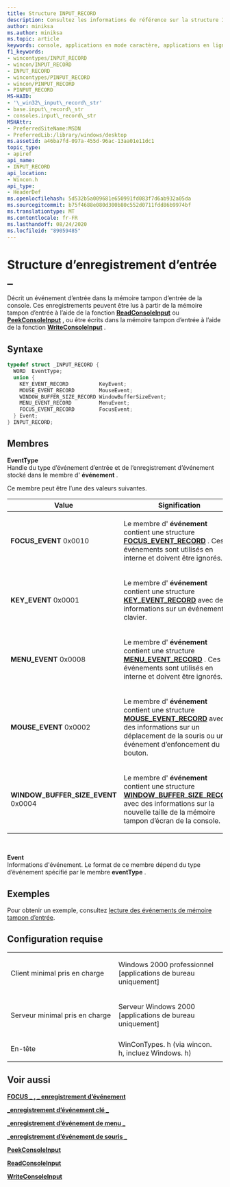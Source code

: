 ```yaml
---
title: Structure INPUT_RECORD
description: Consultez les informations de référence sur la structure INPUT_RECORD, qui décrit un événement d’entrée dans la mémoire tampon d’entrée de la console.
author: miniksa
ms.author: miniksa
ms.topic: article
keywords: console, applications en mode caractère, applications en ligne de commande, applications Terminal Server, API de console
f1_keywords:
- wincontypes/INPUT_RECORD
- wincon/INPUT_RECORD
- INPUT_RECORD
- wincontypes/PINPUT_RECORD
- wincon/PINPUT_RECORD
- PINPUT_RECORD
MS-HAID:
- '\_win32\_input\_record\_str'
- base.input\_record\_str
- consoles.input\_record\_str
MSHAttr:
- PreferredSiteName:MSDN
- PreferredLib:/library/windows/desktop
ms.assetid: a46ba7fd-097a-455d-96ac-13aa01e11dc1
topic_type:
- apiref
api_name:
- INPUT_RECORD
api_location:
- Wincon.h
api_type:
- HeaderDef
ms.openlocfilehash: 5d532b5a009681e650991fd083f7d6ab932a05da
ms.sourcegitcommit: b75f4688e080d300b80c552d0711fdd86b9974bf
ms.translationtype: MT
ms.contentlocale: fr-FR
ms.lasthandoff: 08/24/2020
ms.locfileid: "89059485"
---
```

# <a name="input_record-structure"></a>Structure d’enregistrement d’entrée \_


Décrit un événement d’entrée dans la mémoire tampon d’entrée de la console. Ces enregistrements peuvent être lus à partir de la mémoire tampon d’entrée à l’aide de la fonction [**ReadConsoleInput**](readconsoleinput.md) ou [**PeekConsoleInput**](peekconsoleinput.md) , ou être écrits dans la mémoire tampon d’entrée à l’aide de la fonction [**WriteConsoleInput**](writeconsoleinput.md) .

<a name="syntax"></a>Syntaxe
------

```C
typedef struct _INPUT_RECORD {
  WORD  EventType;
  union {
    KEY_EVENT_RECORD          KeyEvent;
    MOUSE_EVENT_RECORD        MouseEvent;
    WINDOW_BUFFER_SIZE_RECORD WindowBufferSizeEvent;
    MENU_EVENT_RECORD         MenuEvent;
    FOCUS_EVENT_RECORD        FocusEvent;
  } Event;
} INPUT_RECORD;
```

<a name="members"></a>Membres
-------

**EventType**  
Handle du type d’événement d’entrée et de l’enregistrement d’événement stocké dans le membre d' **événement** .

Ce membre peut être l’une des valeurs suivantes.

<table>
<colgroup>
<col width="50%" />
<col width="50%" />
</colgroup>
<thead>
<tr class="header">
<th>Value</th>
<th>Signification</th>
</tr>
</thead>
<tbody>
<tr class="odd">
<td><span id="FOCUS_EVENT"></span><span id="focus_event"></span>
<strong>FOCUS_EVENT</strong> 0x0010</td>
<td><p>Le membre d' <strong>événement</strong> contient une structure <a href="focus-event-record-str.md" data-raw-source="[&lt;strong&gt;FOCUS_EVENT_RECORD&lt;/strong&gt;](focus-event-record-str.md)"><strong>FOCUS_EVENT_RECORD</strong></a> . Ces événements sont utilisés en interne et doivent être ignorés.</p></td>
</tr>
<tr class="even">
<td><span id="KEY_EVENT"></span><span id="key_event"></span>
<strong>KEY_EVENT</strong> 0x0001</td>
<td><p>Le membre d' <strong>événement</strong> contient une structure <a href="key-event-record-str.md" data-raw-source="[&lt;strong&gt;KEY_EVENT_RECORD&lt;/strong&gt;](key-event-record-str.md)"><strong>KEY_EVENT_RECORD</strong></a> avec des informations sur un événement de clavier.</p></td>
</tr>
<tr class="odd">
<td><span id="MENU_EVENT"></span><span id="menu_event"></span>
<strong>MENU_EVENT</strong> 0x0008</td>
<td><p>Le membre d' <strong>événement</strong> contient une structure <a href="menu-event-record-str.md" data-raw-source="[&lt;strong&gt;MENU_EVENT_RECORD&lt;/strong&gt;](menu-event-record-str.md)"><strong>MENU_EVENT_RECORD</strong></a> . Ces événements sont utilisés en interne et doivent être ignorés.</p></td>
</tr>
<tr class="even">
<td><span id="MOUSE_EVENT"></span><span id="mouse_event"></span>
<strong>MOUSE_EVENT</strong> 0x0002</td>
<td><p>Le membre d' <strong>événement</strong> contient une structure <a href="mouse-event-record-str.md" data-raw-source="[&lt;strong&gt;MOUSE_EVENT_RECORD&lt;/strong&gt;](mouse-event-record-str.md)"><strong>MOUSE_EVENT_RECORD</strong></a> avec des informations sur un déplacement de la souris ou un événement d’enfoncement du bouton.</p></td>
</tr>
<tr class="odd">
<td><span id="WINDOW_BUFFER_SIZE_EVENT"></span><span id="window_buffer_size_event"></span>
<strong>WINDOW_BUFFER_SIZE_EVENT</strong> 0x0004</td>
<td><p>Le membre d' <strong>événement</strong> contient une structure <a href="window-buffer-size-record-str.md" data-raw-source="[&lt;strong&gt;WINDOW_BUFFER_SIZE_RECORD&lt;/strong&gt;](window-buffer-size-record-str.md)"><strong>WINDOW_BUFFER_SIZE_RECORD</strong></a> avec des informations sur la nouvelle taille de la mémoire tampon d’écran de la console.</p></td>
</tr>
<tr class="even">
</tr>
<tr class="odd">
</tr>
<tr class="even">
</tr>
</tbody>
</table>

 

**Event**  
Informations d'événement. Le format de ce membre dépend du type d’événement spécifié par le membre **eventType** .

<a name="examples"></a>Exemples
--------

Pour obtenir un exemple, consultez [lecture des événements de mémoire tampon d’entrée](reading-input-buffer-events.md).

<a name="requirements"></a>Configuration requise
------------

<table>
<colgroup>
<col width="50%" />
<col width="50%" />
</colgroup>
<tbody>
<tr class="odd">
<td><p>Client minimal pris en charge</p></td>
<td><p>Windows 2000 professionnel [applications de bureau uniquement]</p></td>
</tr>
<tr class="even">
<td><p>Serveur minimal pris en charge</p></td>
<td><p>Serveur Windows 2000 [applications de bureau uniquement]</p></td>
</tr>
<tr class="odd">
<td><p>En-tête</p></td>
<td>WinConTypes. h (via wincon. h, incluez Windows. h)</td>
</tr>
</tbody>
</table>

## <a name="span-idsee_alsospansee-also"></a><span id="see_also"></span>Voir aussi


[**FOCUS \_ , \_ enregistrement d’événement**](focus-event-record-str.md)

[**\_enregistrement d’événement clé \_**](key-event-record-str.md)

[**\_enregistrement d’événement de menu \_**](menu-event-record-str.md)

[**\_enregistrement d’événement de souris \_**](mouse-event-record-str.md)

[**PeekConsoleInput**](peekconsoleinput.md)

[**ReadConsoleInput**](readconsoleinput.md)

[**WriteConsoleInput**](writeconsoleinput.md)

 

 





